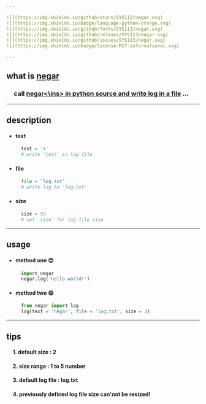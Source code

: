 ```yaml
---

![](https://img.shields.io/github/stars/SYS113/negar.svg)
![](https://img.shields.io/badge/language-python-orange.svg)
![](https://img.shields.io/github/forks/SYS113/negar.svg)
![](https://img.shields.io/github/release/SYS113/negar.svg)
![](https://img.shields.io/github/issues/SYS113/negar.svg)
![](https://img.shields.io/badge/license-MIT-informational.svg)

---
```

## what is <ins>negar</ins>
### &nbsp;&nbsp;&nbsp;&nbsp; call <ins>negar<\ins> in python source and write log in a file</ins> ...<br />
---
## description
  + #### text
    ```python
      text = 'x' 
      # write 'text' in log file
    ```
  + #### file
    ```python
      file = 'log.txt' 
      # write log to 'log.txt'
    ```
  + #### size
    ```python
      size = 55
      # set 'size' for log file size
    ```
---
## usage
  + #### method one :blush:
    ```python
      import negar
      negar.log('hello world!')
    ```
  + #### method two :smile:
    ```python
      from negar import log
      log(text = 'negar', file = 'log.txt', size = 2)
    ```
---
## tips
#### &nbsp;&nbsp;&nbsp;&nbsp; 1. default size : 2
#### &nbsp;&nbsp;&nbsp;&nbsp; 2. size range : 1 to 5 number
#### &nbsp;&nbsp;&nbsp;&nbsp; 3. default log file : log.txt
#### &nbsp;&nbsp;&nbsp;&nbsp; 4. previously defined log file size can'not be resized!


